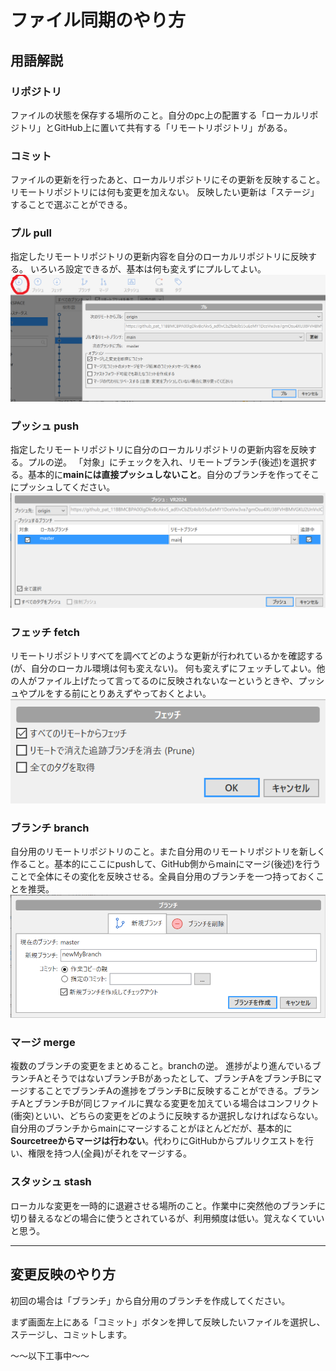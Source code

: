 # ファイル同期のやり方
## 用語解説
### リポジトリ
ファイルの状態を保存する場所のこと。自分のpc上の配置する「ローカルリポジトリ」とGitHub上に置いて共有する「リモートリポジトリ」がある。

### コミット
ファイルの更新を行ったあと、ローカルリポジトリにその更新を反映すること。リモートリポジトリには何も変更を加えない。
反映したい更新は「ステージ」することで選ぶことができる。

### プル pull
指定したリモートリポジトリの更新内容を自分のローカルリポジトリに反映する。
いろいろ設定できるが、基本は何も変えずにプルしてよい。
![pull](pull.png)

### プッシュ push
指定したリモートリポジトリに自分のローカルリポジトリの更新内容を反映する。プルの逆。
「対象」にチェックを入れ、リモートブランチ(後述)を選択する。基本的に**mainには直接プッシュしないこと**。自分のブランチを作ってそこにプッシュしてください。
![push](push.png)

### フェッチ fetch
リモートリポジトリすべてを調べてどのような更新が行われているかを確認する(が、自分のローカル環境は何も変えない)。
何も変えずにフェッチしてよい。他の人がファイル上げたって言ってるのに反映されないなーというときや、プッシュやプルをする前にとりあえずやっておくとよい。
![fetch](fetch.png)

### ブランチ branch
自分用のリモートリポジトリのこと。また自分用のリモートリポジトリを新しく作ること。基本的にここにpushして、GitHub側からmainにマージ(後述)を行うことで全体にその変化を反映させる。全員自分用のブランチを一つ持っておくことを推奨。
![branch](branch.png)

### マージ merge
複数のブランチの変更をまとめること。branchの逆。
進捗がより進んでいるブランチAとそうではないブランチBがあったとして、ブランチAをブランチBにマージすることでブランチAの進捗をブランチBに反映することができる。ブランチAとブランチBが同じファイルに異なる変更を加えている場合はコンフリクト(衝突)といい、どちらの変更をどのように反映するか選択しなければならない。自分用のブランチからmainにマージすることがほとんどだが、基本的に**Sourcetreeからマージは行わない**。代わりにGitHubからプルリクエストを行い、権限を持つ人(全員)がそれをマージする。

### スタッシュ stash
ローカルな変更を一時的に退避させる場所のこと。作業中に突然他のブランチに切り替えるなどの場合に使うとされているが、利用頻度は低い。覚えなくていいと思う。

---
## 変更反映のやり方
初回の場合は「ブランチ」から自分用のブランチを作成してください。

まず画面左上にある「コミット」ボタンを押して反映したいファイルを選択し、ステージし、コミットします。

～～以下工事中～～

